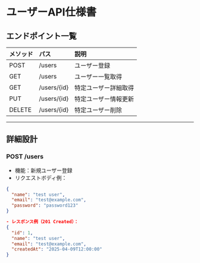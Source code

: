 # ユーザーAPI仕様書

## エンドポイント一覧

| メソッド | パス | 説明 |
|:---|:---|:---|
| POST | /users | ユーザー登録 |
| GET | /users | ユーザー一覧取得 |
| GET | /users/{id} | 特定ユーザー詳細取得 |
| PUT | /users/{id} | 特定ユーザー情報更新 |
| DELETE | /users/{id} | 特定ユーザー削除 |

---

## 詳細設計

### POST /users

- 機能：新規ユーザー登録
- リクエストボディ例：

```json
{
  "name": "test user",
  "email": "test@example.com",
  "password": "password123"
}

- レスポンス例（201 Created）：
{
  "id": 1,
  "name": "test user",
  "email": "test@example.com",
  "createdAt": "2025-04-09T12:00:00"
}
